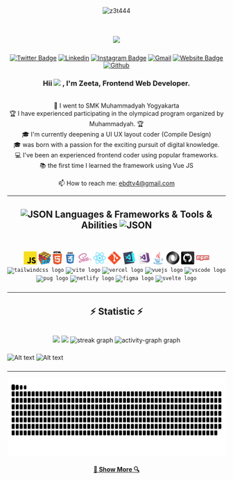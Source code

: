 <div align="center">
  <p align="center"> <img src=https://komarev.com/ghpvc/?username=z3t444 alt=z3t444 /> </p>
</div>




<h1 align="center">
  <a href="https://git.io/typing-svg">
    <img src="https://readme-typing-svg.herokuapp.com/?lines=Hello,+There!+👋;This+is+Zeeta+FrontDev..;Nice+to+meet+you!&center=true&size=30">
  </a>
</h1>

<div align="center">

[![Twitter Badge](https://img.shields.io/badge/-Twitter-1da1f2?labelColor=1da1f2&logo=twitter&logoColor=white&link=https://twitter.com/z3t444)](https://twitter.com/z3t444)
[![Linkedin](https://img.shields.io/badge/-LinkedIn-blue?style=flat&logo=Linkedin&logoColor=white)](https://www.linkedin.com/in/zeetafrontdev)
[![Instagram Badge](https://img.shields.io/badge/-Instagram-purple?logo=instagram&logoColor=white&link=https://instagram.com/zzz_3t44/)](https://www.instagram.com/zzz_3t44)
[![Gmail](https://img.shields.io/badge/-Gmail-c14438?style=flat&logo=Gmail&logoColor=white)](mailto:ebdtv4@gmail.com)
[![Website Badge](https://img.shields.io/badge/-Website-c14438?style=flat&logo=Google-Chrome&logoColor=white&link=https://rebuildnunino.netlify.app)](https://rebuildnunino.netlify.app)
[![Github](https://img.shields.io/github/followers/z3t444?label=Follow&style=social)](https://github.com/z3t444)

</div>


<h3 align="center"> Hii <img src="https://media.giphy.com/media/hvRJCLFzcasrR4ia7z/giphy.gif" width="28"> , I'm Zeeta, Frontend Web Developer.</h3>
<p align="center">
  <br>
  🏫 I went to SMK Muhammadyah Yogyakarta
  <br>
  🏆️ I have experienced participating in the olympicad program organized by Muhammadyah. 🏆️
  <br>
  🎓 I'm currently deepening a UI UX layout coder (Compile Design)
  <br>
  🎓 was born with a passion for the exciting pursuit of digital knowledge.
  <br>
  💻 I've been an experienced frontend coder using popular frameworks.
  <br>
  📚 the first time I learned the framework using Vue JS
  <br>
  <br>
  📫 How to reach me: <a href="mailto: ebdtv4@gmail.com">ebdtv4@gmail.com</a>
</p>

<hr>
<h2 align="center"> <img title="JSON" height="25" src="https://media3.giphy.com/media/sRW4SCnxfcx1LaFBtt/200w.gif?cid=6c09b952kmthrw6or4tgsuetjij5vl2ljfs0jcsl20f7z2nk&ep=v1_gifs_search&rid=200w.gif&ct=s"> Languages & Frameworks & Tools & Abilities <img title="JSON" height="25" src="https://media3.giphy.com/media/sRW4SCnxfcx1LaFBtt/200w.gif?cid=6c09b952kmthrw6or4tgsuetjij5vl2ljfs0jcsl20f7z2nk&ep=v1_gifs_search&rid=200w.gif&ct=s"> </h2>
<br>
<p align="center">
 <code><img title="Javascript" height="30" src="images/javascript.svg"></code>
<code><img title="Problem Solving" height="30" src="images/problemSolving.png"></code>
  <code><img title="HTML5" height="30" src="images/html5.svg"></code>
  <code><img title="CSS" height="30" src="images/css.svg"></code>
  <code><img title="SASS" height="30" src="images/sass.svg"></code>
  <code><img title="React" height="30" src="images/react-original.svg"></code>
  <code><img title="Git" height="30" src="images/git-original.svg"></code>
  <code><img title="Visual Studio Code" height="30" src="images/vscode.png"></code>
  <code><img title="Microsoft Visual Studio" height="30" src="images/visualstudio.png"></code>
  <code><img title="Java" height="30" src="images/java-original.svg"></code>
  <code><img title="JSON" height="30" src="images/json.svg"></code>
  <code><img title="GitHub" height="30" src="images/github.svg"></code>
  <code><img title="npm" height="30" src="images/npm.svg"></code>
  <code><img src="https://skillicons.dev/icons?i=tailwind" height="30" alt="tailwindcss logo"  /></code>
  <code><img src="https://skillicons.dev/icons?i=vite" height="30" alt="vite logo"  /></code>
  <code><img src="https://skillicons.dev/icons?i=vercel" height="30" alt="vercel logo"  /></code>
  <code><img src="https://skillicons.dev/icons?i=vue" height="30" alt="vuejs logo"  /></code>
  <code><img src="https://skillicons.dev/icons?i=vscode" height="30" alt="vscode logo"  /></code>
  <code><img src="https://skillicons.dev/icons?i=pug" height="30" alt="pug logo"  /></code>
  <code><img src="https://skillicons.dev/icons?i=netlify" height="30" alt="netlify logo"  /></code>
  <code><img src="https://skillicons.dev/icons?i=figma" height="30" alt="figma logo"  /></code>
  <code><img src="https://skillicons.dev/icons?i=svelte" height="30" alt="svelte logo"  /></code>
</p>

###

<hr>

<h2 align="center">⚡ Statistic ⚡</h2>
<br>
<div align="center">
 <img width="35%" src="https://github-readme-stats-eight-theta.vercel.app/api?username=z3t444&show_icons=true&hide_border=true&theme=dark&include_all_commits=true&count_private=true&icon_color=FFFFFF&bg_color=20232a"/>
    <img width="25%" src="https://github-readme-stats-eight-theta.vercel.app/api/top-langs/?username=z3t444&layout=compact&langs_count=10&theme=dark&bg_color=20232a"/>
  <img src="https://streak-stats.demolab.com?user=z3t444&locale=en&mode=daily&theme=react&hide_border=true&border_radius=5&border=3" height="120px" alt="streak graph"  />
  <img src="https://github-readme-activity-graph.vercel.app/graph?username=z3t444&radius=16&theme=react&area=true&order=5&hide_border=true" height="150" alt="activity-graph graph"  />
</div>


###

![Alt text](https://spotify-recently-played-readme.vercel.app/api?user=31yco6mkeps3ryd5dm6mrm33tobi&unique={true|1|on|yes})
![Alt text](https://spotify-recently-played-readme.vercel.app/api?user=31yco6mkeps3ryd5dm6mrm33tobi)
###

###



<hr>

<div align="center">
  <img src="https://raw.githubusercontent.com/platane/snk/output/github-contribution-grid-snake.svg" height="180" alt="snake"/>
</div>

<h4 align="center">
  <a href="https://github.com/z3t444?tab=repositories" title="Show Repositories">🔎 Show More 🔍</a>
</h4>
